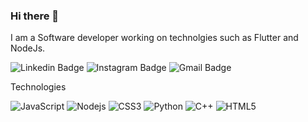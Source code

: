 ### Hi there 👋

I am a Software developer working on technolgies such as Flutter and NodeJs.

<img src="https://camo.githubusercontent.com/15940cbadee5636c727d469c7e5c43710a5f111cbfa935fd89ed6534d7923c42/68747470733a2f2f696d672e736869656c64732e696f2f62616467652f2d47617574616d253230416e616e642d626c75653f7374796c653d666c61742d737175617265266c6f676f3d4c696e6b6564696e266c6f676f436f6c6f723d7768697465266c696e6b3d68747470733a2f2f7777772e6c696e6b6564696e2e636f6d2f696e2f67617574616d2d616e616e6431362f" alt="Linkedin Badge" data-canonical-src="https://img.shields.io/badge/-Gautam%20Anand-blue?style=flat-square&amp;logo=Linkedin&amp;logoColor=white&amp;link=https://www.linkedin.com/in/anupam-bhatt/" style="max-width: 100%;"> <img src="https://camo.githubusercontent.com/b8bf80a4a1e158425257154eb59dfc99c28ac893e3a7612d1e7e25a73a771c94/68747470733a2f2f696d672e736869656c64732e696f2f62616467652f2d6c6f63616c686f7374646576656c6f7065722d707572706c653f7374796c653d666c61742d737175617265266c6f676f3d696e7374616772616d266c6f676f436f6c6f723d7768697465266c696e6b3d68747470733a2f2f696e7374616772616d2e636f6d2f6c6f63616c686f7374646576656c6f7065722f" alt="Instagram Badge" data-canonical-src="https://img.shields.io/badge/-localhostdeveloper-purple?style=flat-square&amp;logo=instagram&amp;logoColor=white&amp;link=https://instagram.com/localhostdeveloper/" style="max-width: 100%;"> <img src="https://camo.githubusercontent.com/04ecb7bf98156c524c714d7d03317e6b58946e4da92e4b92b98d2719202baf9f/68747470733a2f2f696d672e736869656c64732e696f2f62616467652f2d67617574616d616e616e6430323240676d61696c2e636f6d2d6331343433383f7374796c653d666c61742d737175617265266c6f676f3d476d61696c266c6f676f436f6c6f723d7768697465266c696e6b3d6d61696c746f3a67617574616d616e616e6430323240676d61696c2e636f6d" alt="Gmail Badge" data-canonical-src="https://img.shields.io/badge/-gautamanand022@gmail.com-c14438?style=flat-square&amp;logo=Gmail&amp;logoColor=white&amp;link=mailto:gautamanand022@gmail.com" style="max-width: 100%;">

Technologies

<img src="https://camo.githubusercontent.com/cf1a0ef083a2372d7f66b4691d5d25bfd8c098f42871e8da90edb1f32ed187c4/68747470733a2f2f696d672e736869656c64732e696f2f62616467652f2d4a6176615363726970742d626c61636b3f7374796c653d666c61742d737175617265266c6f676f3d6a617661736372697074" alt="JavaScript" data-canonical-src="https://img.shields.io/badge/-JavaScript-black?style=flat-square&amp;logo=javascript" style="max-width: 100%;"> <img src="https://camo.githubusercontent.com/cec92673ea713fa89ba2ae2033daf5851f6f39393ff5b93231aa707d424638d9/68747470733a2f2f696d672e736869656c64732e696f2f62616467652f2d4e6f64656a732d626c61636b3f7374796c653d666c61742d737175617265266c6f676f3d4e6f64652e6a73" alt="Nodejs" data-canonical-src="https://img.shields.io/badge/-Nodejs-black?style=flat-square&amp;logo=Node.js" style="max-width: 100%;"> <img src="https://camo.githubusercontent.com/2435c2a64789b8a71c701a1a593b4a6e6869789bfb0626e515dc2a6b6dffa6c5/68747470733a2f2f696d672e736869656c64732e696f2f62616467652f2d435353332d3135373242363f7374796c653d666c61742d737175617265266c6f676f3d63737333" alt="CSS3" data-canonical-src="https://img.shields.io/badge/-CSS3-1572B6?style=flat-square&amp;logo=css3" style="max-width: 100%;"> <img src="https://camo.githubusercontent.com/66827c53581cfee18c55618697d74a3c6167932d3c1980fba2019ef7a3e553b0/68747470733a2f2f696d672e736869656c64732e696f2f62616467652f2d507974686f6e2d626c61636b3f7374796c653d666c61742d737175617265266c6f676f3d507974686f6e" alt="Python" data-canonical-src="https://img.shields.io/badge/-Python-black?style=flat-square&amp;logo=Python" style="max-width: 100%;"> <img src="https://camo.githubusercontent.com/8f43425702111cf74b8533f47f540e0800740979cdd6a0d59fafef11d1287cc1/68747470733a2f2f696d672e736869656c64732e696f2f62616467652f2d432b2b2d3030353939433f7374796c653d666c61742d737175617265266c6f676f3d63" alt="C++" data-canonical-src="https://img.shields.io/badge/-C++-00599C?style=flat-square&amp;logo=c" style="max-width: 100%;"> <img src="https://camo.githubusercontent.com/0c3a16a22ae058cfe38a06dc9ea16404cf006409262f547c9ccfa3ec8b30f71e/68747470733a2f2f696d672e736869656c64732e696f2f62616467652f2d48544d4c352d4533344632363f7374796c653d666c61742d737175617265266c6f676f3d68746d6c35266c6f676f436f6c6f723d7768697465" alt="HTML5" data-canonical-src="https://img.shields.io/badge/-HTML5-E34F26?style=flat-square&amp;logo=html5&amp;logoColor=white" style="max-width: 100%;">
